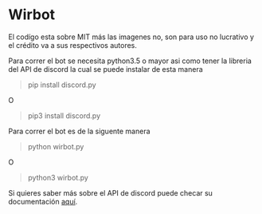 # Wirbot


El codígo esta sobre MIT más las imagenes no, son para uso no lucrativo y el crédito va a sus respectivos autores.

Para correr el bot se necesita python3.5 o mayor asi como tener la libreria del API de discord la cual se puede instalar de esta manera
> pip install discord.py

O
> pip3 install discord.py

Para correr el bot es de la siguente manera
>python wirbot.py

O
> python3 wirbot.py

Si quieres saber más sobre el API de discord puede checar su documentación [aquí](https://discordpy.readthedocs.io/en/latest/#).
